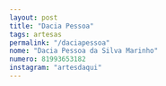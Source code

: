 ```yaml
---
layout: post
title: "Dacia Pessoa"
tags: artesas
permalink: "/daciapessoa"
nome: "Dacia Pessoa da Silva Marinho"
numero: 81993653182
instagram: "artesdaqui"
---
```



  
